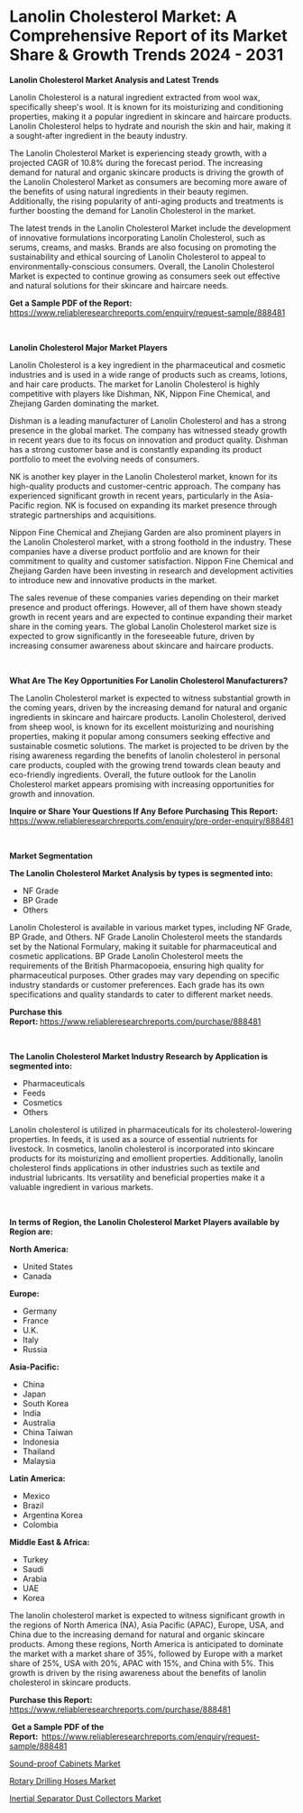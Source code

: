 <p><h1>Lanolin Cholesterol Market: A Comprehensive Report of its Market Share & Growth Trends 2024 - 2031</h1></p><p><strong>Lanolin Cholesterol Market Analysis and Latest Trends</strong></p>
<p><p>Lanolin Cholesterol is a natural ingredient extracted from wool wax, specifically sheep's wool. It is known for its moisturizing and conditioning properties, making it a popular ingredient in skincare and haircare products. Lanolin Cholesterol helps to hydrate and nourish the skin and hair, making it a sought-after ingredient in the beauty industry.</p><p>The Lanolin Cholesterol Market is experiencing steady growth, with a projected CAGR of 10.8% during the forecast period. The increasing demand for natural and organic skincare products is driving the growth of the Lanolin Cholesterol Market as consumers are becoming more aware of the benefits of using natural ingredients in their beauty regimen. Additionally, the rising popularity of anti-aging products and treatments is further boosting the demand for Lanolin Cholesterol in the market.</p><p>The latest trends in the Lanolin Cholesterol Market include the development of innovative formulations incorporating Lanolin Cholesterol, such as serums, creams, and masks. Brands are also focusing on promoting the sustainability and ethical sourcing of Lanolin Cholesterol to appeal to environmentally-conscious consumers. Overall, the Lanolin Cholesterol Market is expected to continue growing as consumers seek out effective and natural solutions for their skincare and haircare needs.</p></p>
<p><strong>Get a Sample PDF of the Report:&nbsp;</strong> <a href="https://www.reliableresearchreports.com/enquiry/request-sample/888481">https://www.reliableresearchreports.com/enquiry/request-sample/888481</a></p>
<p>&nbsp;</p>
<p><strong>Lanolin Cholesterol Major Market Players</strong></p>
<p><p>Lanolin Cholesterol is a key ingredient in the pharmaceutical and cosmetic industries and is used in a wide range of products such as creams, lotions, and hair care products. The market for Lanolin Cholesterol is highly competitive with players like Dishman, NK, Nippon Fine Chemical, and Zhejiang Garden dominating the market.</p><p>Dishman is a leading manufacturer of Lanolin Cholesterol and has a strong presence in the global market. The company has witnessed steady growth in recent years due to its focus on innovation and product quality. Dishman has a strong customer base and is constantly expanding its product portfolio to meet the evolving needs of consumers.</p><p>NK is another key player in the Lanolin Cholesterol market, known for its high-quality products and customer-centric approach. The company has experienced significant growth in recent years, particularly in the Asia-Pacific region. NK is focused on expanding its market presence through strategic partnerships and acquisitions.</p><p>Nippon Fine Chemical and Zhejiang Garden are also prominent players in the Lanolin Cholesterol market, with a strong foothold in the industry. These companies have a diverse product portfolio and are known for their commitment to quality and customer satisfaction. Nippon Fine Chemical and Zhejiang Garden have been investing in research and development activities to introduce new and innovative products in the market.</p><p>The sales revenue of these companies varies depending on their market presence and product offerings. However, all of them have shown steady growth in recent years and are expected to continue expanding their market share in the coming years. The global Lanolin Cholesterol market size is expected to grow significantly in the foreseeable future, driven by increasing consumer awareness about skincare and haircare products.</p></p>
<p>&nbsp;</p>
<p><strong>What Are The Key Opportunities For Lanolin Cholesterol Manufacturers?</strong></p>
<p><p>The Lanolin Cholesterol market is expected to witness substantial growth in the coming years, driven by the increasing demand for natural and organic ingredients in skincare and haircare products. Lanolin Cholesterol, derived from sheep wool, is known for its excellent moisturizing and nourishing properties, making it popular among consumers seeking effective and sustainable cosmetic solutions. The market is projected to be driven by the rising awareness regarding the benefits of lanolin cholesterol in personal care products, coupled with the growing trend towards clean beauty and eco-friendly ingredients. Overall, the future outlook for the Lanolin Cholesterol market appears promising with increasing opportunities for growth and innovation.</p></p>
<p><strong>Inquire or Share Your Questions If Any Before Purchasing This Report:</strong> <a href="https://www.reliableresearchreports.com/enquiry/pre-order-enquiry/888481">https://www.reliableresearchreports.com/enquiry/pre-order-enquiry/888481</a></p>
<p>&nbsp;</p>
<p><strong>Market Segmentation</strong></p>
<p><strong>The Lanolin Cholesterol Market Analysis by types is segmented into:</strong></p>
<p><ul><li>NF Grade</li><li>BP Grade</li><li>Others</li></ul></p>
<p><p>Lanolin Cholesterol is available in various market types, including NF Grade, BP Grade, and Others. NF Grade Lanolin Cholesterol meets the standards set by the National Formulary, making it suitable for pharmaceutical and cosmetic applications. BP Grade Lanolin Cholesterol meets the requirements of the British Pharmacopoeia, ensuring high quality for pharmaceutical purposes. Other grades may vary depending on specific industry standards or customer preferences. Each grade has its own specifications and quality standards to cater to different market needs.</p></p>
<p><strong>Purchase this Report:&nbsp;</strong><a href="https://www.reliableresearchreports.com/purchase/888481">https://www.reliableresearchreports.com/purchase/888481</a></p>
<p>&nbsp;</p>
<p><strong>The Lanolin Cholesterol Market Industry Research by Application is segmented into:</strong></p>
<p><ul><li>Pharmaceuticals</li><li>Feeds</li><li>Cosmetics</li><li>Others</li></ul></p>
<p><p>Lanolin cholesterol is utilized in pharmaceuticals for its cholesterol-lowering properties. In feeds, it is used as a source of essential nutrients for livestock. In cosmetics, lanolin cholesterol is incorporated into skincare products for its moisturizing and emollient properties. Additionally, lanolin cholesterol finds applications in other industries such as textile and industrial lubricants. Its versatility and beneficial properties make it a valuable ingredient in various markets.</p></p>
<p>&nbsp;</p>
<p><strong>In terms of Region, the Lanolin Cholesterol Market Players available by Region are:</strong></p>
<p>
    <p> <strong> North America: </strong>
        <ul>
            <li>United States</li>
            <li>Canada</li>
        </ul>
        </p> 
    <p> <strong> Europe: </strong>
        <ul>
            <li>Germany</li>
            <li>France</li>
            <li>U.K.</li>
            <li>Italy</li>
            <li>Russia</li>
        </ul>
        </p> 
    <p> <strong> Asia-Pacific: </strong>
        <ul>
            <li>China</li>
            <li>Japan</li>
            <li>South Korea</li>
            <li>India</li>
            <li>Australia</li>
            <li>China Taiwan</li>
            <li>Indonesia</li>
            <li>Thailand</li>
            <li>Malaysia</li>
        </ul>
        </p> 
    <p> <strong> Latin America: </strong>
        <ul>
            <li>Mexico</li>
            <li>Brazil</li>
            <li>Argentina Korea</li>
            <li>Colombia</li>
        </ul>
        </p> 
    <p> <strong> Middle East & Africa: </strong>
        <ul>
            <li>Turkey</li>
            <li>Saudi</li>
            <li>Arabia</li>
            <li>UAE</li>
            <li>Korea</li>
        </ul>
    </p>
    </p>
<p><p>The lanolin cholesterol market is expected to witness significant growth in the regions of North America (NA), Asia Pacific (APAC), Europe, USA, and China due to the increasing demand for natural and organic skincare products. Among these regions, North America is anticipated to dominate the market with a market share of 35%, followed by Europe with a market share of 25%, USA with 20%, APAC with 15%, and China with 5%. This growth is driven by the rising awareness about the benefits of lanolin cholesterol in skincare products.</p></p>
<p><strong>Purchase this Report: </strong><a href="https://www.reliableresearchreports.com/purchase/888481">https://www.reliableresearchreports.com/purchase/888481</a></p>
<p>&nbsp;<strong>Get a Sample PDF of the Report:&nbsp;&nbsp;</strong><a href="https://www.reliableresearchreports.com/enquiry/request-sample/888481">https://www.reliableresearchreports.com/enquiry/request-sample/888481</a></p>
<p><strong></strong></p>
<p><p><a href="https://view.publitas.com/reportprime-1/sound-proof-cabinets-market-research-report-reveals-the-latest-trends-and-opportunities-of-this-market-for-period-from-2023-2030/">Sound-proof Cabinets Market</a></p><p><a href="https://view.publitas.com/reportprime-1/rotary-drilling-hoses-market-research-report-unlocks-analysis-on-the-market-financial-status-market-size-and-market-revenue-upto-2030/">Rotary Drilling Hoses Market</a></p><p><a href="https://view.publitas.com/reportprime-1/inertial-separator-dust-collectors-market-size-reflecting-a-forecast-till-2030-market-by-type-by-application-and-by-geography/">Inertial Separator Dust Collectors Market</a></p></p>